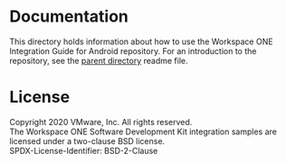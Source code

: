 # Documentation
This directory holds information about how to use the Workspace ONE Integration
Guide for Android repository. For an introduction to the repository, see the
[parent directory](..) readme file.

# License
Copyright 2020 VMware, Inc. All rights reserved.  
The Workspace ONE Software Development Kit integration samples are licensed
under a two-clause BSD license.  
SPDX-License-Identifier: BSD-2-Clause